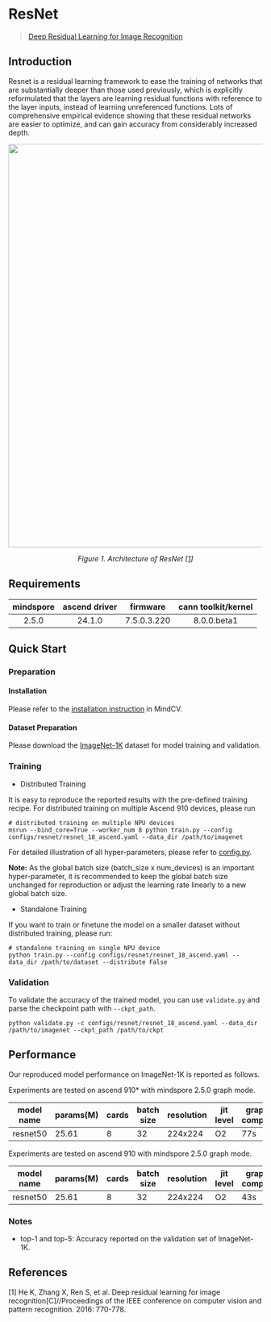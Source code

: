 # ResNet

> [Deep Residual Learning for Image Recognition](https://arxiv.org/abs/1512.03385)



## Introduction

Resnet is a residual learning framework to ease the training of networks that are substantially deeper than those used
previously, which is explicitly reformulated that the layers are learning residual functions with reference to the layer
inputs, instead of learning unreferenced functions. Lots of comprehensive empirical evidence showing that these residual
networks are easier to optimize, and can gain accuracy from considerably increased depth.

<p align="center">
  <img src="https://user-images.githubusercontent.com/121591093/210049796-79b70294-4250-4d0f-b078-2471880884cf.png" width=800 />
</p>
<p align="center">
  <em>Figure 1. Architecture of ResNet [<a href="#references">1</a>] </em>
</p>

## Requirements
| mindspore | ascend driver |  firmware   | cann toolkit/kernel |
| :-------: | :-----------: | :---------: | :-----------------: |
|   2.5.0   |   24.1.0      | 7.5.0.3.220 |     8.0.0.beta1     |



## Quick Start

### Preparation

#### Installation

Please refer to the [installation instruction](https://mindspore-lab.github.io/mindcv/installation/) in MindCV.

#### Dataset Preparation

Please download the [ImageNet-1K](https://www.image-net.org/challenges/LSVRC/2012/index.php) dataset for model training
and validation.

### Training

* Distributed Training

It is easy to reproduce the reported results with the pre-defined training recipe. For distributed training on multiple
Ascend 910 devices, please run

```shell
# distributed training on multiple NPU devices
msrun --bind_core=True --worker_num 8 python train.py --config configs/resnet/resnet_18_ascend.yaml --data_dir /path/to/imagenet
```




For detailed illustration of all hyper-parameters, please refer
to [config.py](https://github.com/mindspore-lab/mindcv/blob/main/config.py).

**Note:**  As the global batch size  (batch_size x num_devices) is an important hyper-parameter, it is recommended to
keep the global batch size unchanged for reproduction or adjust the learning rate linearly to a new global batch size.

* Standalone Training

If you want to train or finetune the model on a smaller dataset without distributed training, please run:

```shell
# standalone training on single NPU device
python train.py --config configs/resnet/resnet_18_ascend.yaml --data_dir /path/to/dataset --distribute False
```

### Validation

To validate the accuracy of the trained model, you can use `validate.py` and parse the checkpoint path
with `--ckpt_path`.

```shell
python validate.py -c configs/resnet/resnet_18_ascend.yaml --data_dir /path/to/imagenet --ckpt_path /path/to/ckpt
```

## Performance

Our reproduced model performance on ImageNet-1K is reported as follows.

Experiments are tested on ascend 910* with mindspore 2.5.0 graph mode.




| model name | params(M) | cards | batch size | resolution | jit level | graph compile | ms/step | img/s   | acc@top1 | acc@top5 | recipe                                                                                         | weight                                                                                               |
| ---------- | --------- | ----- | ---------- | ---------- | --------- | ------------- | ------- | ------- | -------- | -------- | ---------------------------------------------------------------------------------------------- | ---------------------------------------------------------------------------------------------------- |
| resnet50   | 25.61     | 8     | 32         | 224x224    | O2        | 77s           | 31.9    | 8025.08 | 76.76    | 93.31    | [yaml](https://github.com/mindspore-lab/mindcv/blob/main/configs/resnet/resnet_50_ascend.yaml) | [weights](https://download-mindspore.osinfra.cn/toolkits/mindcv/resnet/resnet50-f369a08d-910v2.ckpt) |



Experiments are tested on ascend 910 with mindspore 2.5.0 graph mode.




| model name | params(M) | cards | batch size | resolution | jit level | graph compile | ms/step | img/s   | acc@top1 | acc@top5 | recipe                                                                                         | weight                                                                                 |
| ---------- | --------- | ----- | ---------- | ---------- | --------- | ------------- | ------- | ------- | -------- | -------- | ---------------------------------------------------------------------------------------------- | -------------------------------------------------------------------------------------- |
| resnet50   | 25.61     | 8     | 32         | 224x224    | O2        | 43s           | 31.41   | 8150.27 | 76.69    | 93.50    | [yaml](https://github.com/mindspore-lab/mindcv/blob/main/configs/resnet/resnet_50_ascend.yaml) | [weights](https://download.mindspore.cn/toolkits/mindcv/resnet/resnet50-e0733ab8.ckpt) |

### Notes

- top-1 and top-5: Accuracy reported on the validation set of ImageNet-1K.

## References

[1] He K, Zhang X, Ren S, et al. Deep residual learning for image recognition[C]//Proceedings of the IEEE conference on
computer vision and pattern recognition. 2016: 770-778.
